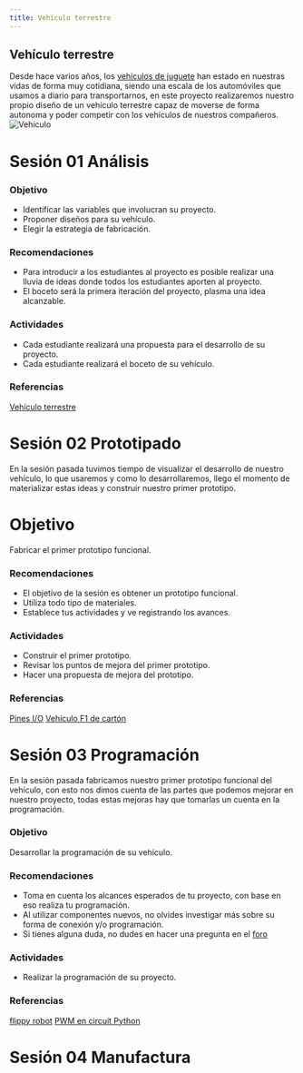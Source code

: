 ```yaml
---
title: Vehículo terrestre
---
```


## Vehículo terrestre


Desde hace varios años, los [vehiculos de juguete](https://es.wikipedia.org/wiki/Hot_Wheels) han estado en nuestras vidas de forma muy cotidiana, siendo una escala de los automóviles que usamos a diario para transportarnos, en este proyecto realizaremos nuestro propio diseño de un vehículo terrestre capaz de moverse de forma autonoma y poder competir con los vehículos de nuestros compañeros.
![Vehiculo]({{site.baseurl}}/img/vehiculo.jpg)
# Sesión 01 Análisis
### Objetivo 
+ Identificar las variables que involucran su proyecto.
+ Proponer diseños para su vehículo.
+ Elegir la estrategia de fabricación.
### Recomendaciones 
+ Para introducir a los estudiantes al proyecto es posible realizar una lluvia de ideas donde todos los estudiantes aporten al proyecto.
+ El boceto será la primera iteración del proyecto, plasma una idea alcanzable.
### Actividades 
+ Cada estudiante realizará una propuesta para el desarrollo de su proyecto.
+ Cada estudiante realizará el boceto de su vehículo.
### Referencias
[Vehículo terrestre](https://learn.adafruit.com/circuitpython-ble-crickit-rover)
# Sesión 02 Prototipado
En la sesión pasada tuvimos tiempo de visualizar el desarrollo de nuestro vehículo, lo que usaremos y como lo desarrollaremos, llego el momento de materializar estas ideas y construir nuestro primer prototipo.
# Objetivo 
Fabricar el primer prototipo funcional.
### Recomendaciones
+ El objetivo de la sesión es obtener un prototipo funcional.
+ Utiliza todo tipo de materiales.
+ Establece tus actividades y ve registrando los avances.
### Actividades
+ Construir el primer prototipo.
+ Revisar los puntos de mejora del primer prototipo.
+ Hacer una propuesta de mejora del prototipo.

### Referencias
[Pines I/O](https://learn.adafruit.com/adafruit-circuit-playground-express/pinouts)
[Vehículo F1 de cartón](https://www.youtube.com/watch?v=1HHFpzFOfko&t=10s)

# Sesión 03 Programación
En la sesión pasada fabricamos nuestro primer prototipo funcional del vehículo, con esto nos dimos cuenta de las partes que podemos mejorar en nuestro proyecto, todas estas mejoras hay que tomarlas un cuenta en la programación.

### Objetivo
Desarrollar la programación de su vehículo.

### Recomendaciones
+ Toma en cuenta los alcances esperados de tu proyecto, con base en eso realiza tu programación.
+ Al utilizar componentes nuevos, no olvides investigar más sobre su forma de conexión y/o programación.
+ Si tienes alguna duda, no dudes en hacer una pregunta en el [foro](http://makermex.com/forum/makercademy-124)
### Actividades
+ Realizar la programación de su proyecto.
### Referencias
[flippy robot](https://learn.adafruit.com/crickit-flippy-robot)
[PWM en circuit Python](https://learn.adafruit.com/adafruit-circuit-playground-express/circuitpython-pwm)
# Sesión 04 Manufactura
